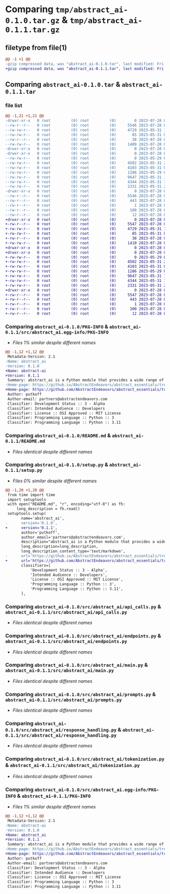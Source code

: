 # Comparing `tmp/abstract_ai-0.1.0.tar.gz` & `tmp/abstract_ai-0.1.1.tar.gz`

## filetype from file(1)

```diff
@@ -1 +1 @@
-gzip compressed data, was "abstract_ai-0.1.0.tar", last modified: Fri Jul 28 02:13:07 2023, max compression
+gzip compressed data, was "abstract_ai-0.1.1.tar", last modified: Fri Jul 28 02:14:28 2023, max compression
```

## Comparing `abstract_ai-0.1.0.tar` & `abstract_ai-0.1.1.tar`

### file list

```diff
@@ -1,21 +1,21 @@
-drwxr-xr-x   0 root         (0) root         (0)        0 2023-07-28 02:13:07.072801 abstract_ai-0.1.0/
--rw-r--r--   0 root         (0) root         (0)     5546 2023-07-28 02:13:07.072801 abstract_ai-0.1.0/PKG-INFO
--rw-rw-r--   0 root         (0) root         (0)     4729 2023-05-31 17:26:44.000000 abstract_ai-0.1.0/README.md
--rw-rw-r--   0 root         (0) root         (0)       85 2023-05-31 01:51:39.000000 abstract_ai-0.1.0/pyproject.toml
--rw-r--r--   0 root         (0) root         (0)       38 2023-07-28 02:13:07.072801 abstract_ai-0.1.0/setup.cfg
--rw-rw-r--   0 root         (0) root         (0)     1409 2023-07-28 02:12:54.000000 abstract_ai-0.1.0/setup.py
-drwxr-xr-x   0 root         (0) root         (0)        0 2023-07-28 02:13:07.072801 abstract_ai-0.1.0/src/
-drwxr-xr-x   0 root         (0) root         (0)        0 2023-07-28 02:13:07.072801 abstract_ai-0.1.0/src/abstract_ai/
--rw-rw-r--   0 root         (0) root         (0)        0 2023-05-29 07:24:38.000000 abstract_ai-0.1.0/src/abstract_ai/__init__.py
--rw-rw-r--   0 root         (0) root         (0)     4502 2023-05-31 22:02:05.000000 abstract_ai-0.1.0/src/abstract_ai/api_calls.py
--rw-rw-r--   0 root         (0) root         (0)     4103 2023-05-31 09:35:39.000000 abstract_ai-0.1.0/src/abstract_ai/endpoints.py
--rw-rw-r--   0 root         (0) root         (0)     1286 2023-05-29 07:24:38.000000 abstract_ai-0.1.0/src/abstract_ai/main.py
--rw-rw-r--   0 root         (0) root         (0)     9647 2023-05-31 17:38:48.000000 abstract_ai-0.1.0/src/abstract_ai/prompts.py
--rw-rw-r--   0 root         (0) root         (0)     4344 2023-05-31 19:44:53.000000 abstract_ai-0.1.0/src/abstract_ai/response_handling.py
--rw-rw-r--   0 root         (0) root         (0)     2331 2023-05-31 22:09:37.000000 abstract_ai-0.1.0/src/abstract_ai/tokenization.py
-drwxr-xr-x   0 root         (0) root         (0)        0 2023-07-28 02:13:07.072801 abstract_ai-0.1.0/src/abstract_ai.egg-info/
--rw-r--r--   0 root         (0) root         (0)     5546 2023-07-28 02:13:07.000000 abstract_ai-0.1.0/src/abstract_ai.egg-info/PKG-INFO
--rw-r--r--   0 root         (0) root         (0)      443 2023-07-28 02:13:07.000000 abstract_ai-0.1.0/src/abstract_ai.egg-info/SOURCES.txt
--rw-r--r--   0 root         (0) root         (0)        1 2023-07-28 02:13:07.000000 abstract_ai-0.1.0/src/abstract_ai.egg-info/dependency_links.txt
--rw-r--r--   0 root         (0) root         (0)      100 2023-07-28 02:13:07.000000 abstract_ai-0.1.0/src/abstract_ai.egg-info/requires.txt
--rw-r--r--   0 root         (0) root         (0)       12 2023-07-28 02:13:07.000000 abstract_ai-0.1.0/src/abstract_ai.egg-info/top_level.txt
+drwxr-xr-x   0 root         (0) root         (0)        0 2023-07-28 02:14:28.880889 abstract_ai-0.1.1/
+-rw-r--r--   0 root         (0) root         (0)     5547 2023-07-28 02:14:28.880889 abstract_ai-0.1.1/PKG-INFO
+-rw-rw-r--   0 root         (0) root         (0)     4729 2023-05-31 17:26:44.000000 abstract_ai-0.1.1/README.md
+-rw-rw-r--   0 root         (0) root         (0)       85 2023-05-31 01:51:39.000000 abstract_ai-0.1.1/pyproject.toml
+-rw-r--r--   0 root         (0) root         (0)       38 2023-07-28 02:14:28.880889 abstract_ai-0.1.1/setup.cfg
+-rw-rw-r--   0 root         (0) root         (0)     1410 2023-07-28 02:14:16.000000 abstract_ai-0.1.1/setup.py
+drwxr-xr-x   0 root         (0) root         (0)        0 2023-07-28 02:14:28.880889 abstract_ai-0.1.1/src/
+drwxr-xr-x   0 root         (0) root         (0)        0 2023-07-28 02:14:28.880889 abstract_ai-0.1.1/src/abstract_ai/
+-rw-rw-r--   0 root         (0) root         (0)        0 2023-05-29 07:24:38.000000 abstract_ai-0.1.1/src/abstract_ai/__init__.py
+-rw-rw-r--   0 root         (0) root         (0)     4502 2023-05-31 22:02:05.000000 abstract_ai-0.1.1/src/abstract_ai/api_calls.py
+-rw-rw-r--   0 root         (0) root         (0)     4103 2023-05-31 09:35:39.000000 abstract_ai-0.1.1/src/abstract_ai/endpoints.py
+-rw-rw-r--   0 root         (0) root         (0)     1286 2023-05-29 07:24:38.000000 abstract_ai-0.1.1/src/abstract_ai/main.py
+-rw-rw-r--   0 root         (0) root         (0)     9647 2023-05-31 17:38:48.000000 abstract_ai-0.1.1/src/abstract_ai/prompts.py
+-rw-rw-r--   0 root         (0) root         (0)     4344 2023-05-31 19:44:53.000000 abstract_ai-0.1.1/src/abstract_ai/response_handling.py
+-rw-rw-r--   0 root         (0) root         (0)     2331 2023-05-31 22:09:37.000000 abstract_ai-0.1.1/src/abstract_ai/tokenization.py
+drwxr-xr-x   0 root         (0) root         (0)        0 2023-07-28 02:14:28.880889 abstract_ai-0.1.1/src/abstract_ai.egg-info/
+-rw-r--r--   0 root         (0) root         (0)     5547 2023-07-28 02:14:28.000000 abstract_ai-0.1.1/src/abstract_ai.egg-info/PKG-INFO
+-rw-r--r--   0 root         (0) root         (0)      443 2023-07-28 02:14:28.000000 abstract_ai-0.1.1/src/abstract_ai.egg-info/SOURCES.txt
+-rw-r--r--   0 root         (0) root         (0)        1 2023-07-28 02:14:28.000000 abstract_ai-0.1.1/src/abstract_ai.egg-info/dependency_links.txt
+-rw-r--r--   0 root         (0) root         (0)      100 2023-07-28 02:14:28.000000 abstract_ai-0.1.1/src/abstract_ai.egg-info/requires.txt
+-rw-r--r--   0 root         (0) root         (0)       12 2023-07-28 02:14:28.000000 abstract_ai-0.1.1/src/abstract_ai.egg-info/top_level.txt
```

### Comparing `abstract_ai-0.1.0/PKG-INFO` & `abstract_ai-0.1.1/src/abstract_ai.egg-info/PKG-INFO`

 * *Files 1% similar despite different names*

```diff
@@ -1,12 +1,12 @@
 Metadata-Version: 2.1
-Name: abstract_ai
-Version: 0.1.0
+Name: abstract-ai
+Version: 0.1.1
 Summary: abstract_ai is a Python module that provides a wide range of functionalities aimed at facilitating and enhancing interactions with AI. Developed by putkoff, it comprises several utility modules to help handle API responses, generate requests, manage tokenization, and deal with other related aspects.
-Home-page: https://github.io/AbstractEndeavors/abstract_essentials/tree/main/abstract_ai
+Home-page: https://github.com/AbstractEndeavors/abstract_essentials/tree/main/abstract_ai
 Author: putkoff
 Author-email: partners@abstractendeavors.com
 Classifier: Development Status :: 3 - Alpha
 Classifier: Intended Audience :: Developers
 Classifier: License :: OSI Approved :: MIT License
 Classifier: Programming Language :: Python :: 3
 Classifier: Programming Language :: Python :: 3.11
```

### Comparing `abstract_ai-0.1.0/README.md` & `abstract_ai-0.1.1/README.md`

 * *Files identical despite different names*

### Comparing `abstract_ai-0.1.0/setup.py` & `abstract_ai-0.1.1/setup.py`

 * *Files 0% similar despite different names*

```diff
@@ -1,20 +1,20 @@
 from time import time
 import setuptools
 with open("README.md", "r", encoding="utf-8") as fh:
     long_description = fh.read()
 setuptools.setup(
       name='abstract_ai',
-      version='0.1.0',
+      version='0.1.1',
       author='putkoff',
       author_email='partners@abstractendeavors.com',
       description="abstract_ai is a Python module that provides a wide range of functionalities aimed at facilitating and enhancing interactions with AI. Developed by putkoff, it comprises several utility modules to help handle API responses, generate requests, manage tokenization, and deal with other related aspects.",
       long_description=long_description,
       long_description_content_type='text/markdown',
-      url='https://github.io/AbstractEndeavors/abstract_essentials/tree/main/abstract_ai',
+      url='https://github.com/AbstractEndeavors/abstract_essentials/tree/main/abstract_ai',
       classifiers=[
           'Development Status :: 3 - Alpha',
           'Intended Audience :: Developers',
           'License :: OSI Approved :: MIT License',
           'Programming Language :: Python :: 3',
           'Programming Language :: Python :: 3.11',
       ],
```

### Comparing `abstract_ai-0.1.0/src/abstract_ai/api_calls.py` & `abstract_ai-0.1.1/src/abstract_ai/api_calls.py`

 * *Files identical despite different names*

### Comparing `abstract_ai-0.1.0/src/abstract_ai/endpoints.py` & `abstract_ai-0.1.1/src/abstract_ai/endpoints.py`

 * *Files identical despite different names*

### Comparing `abstract_ai-0.1.0/src/abstract_ai/main.py` & `abstract_ai-0.1.1/src/abstract_ai/main.py`

 * *Files identical despite different names*

### Comparing `abstract_ai-0.1.0/src/abstract_ai/prompts.py` & `abstract_ai-0.1.1/src/abstract_ai/prompts.py`

 * *Files identical despite different names*

### Comparing `abstract_ai-0.1.0/src/abstract_ai/response_handling.py` & `abstract_ai-0.1.1/src/abstract_ai/response_handling.py`

 * *Files identical despite different names*

### Comparing `abstract_ai-0.1.0/src/abstract_ai/tokenization.py` & `abstract_ai-0.1.1/src/abstract_ai/tokenization.py`

 * *Files identical despite different names*

### Comparing `abstract_ai-0.1.0/src/abstract_ai.egg-info/PKG-INFO` & `abstract_ai-0.1.1/PKG-INFO`

 * *Files 1% similar despite different names*

```diff
@@ -1,12 +1,12 @@
 Metadata-Version: 2.1
-Name: abstract-ai
-Version: 0.1.0
+Name: abstract_ai
+Version: 0.1.1
 Summary: abstract_ai is a Python module that provides a wide range of functionalities aimed at facilitating and enhancing interactions with AI. Developed by putkoff, it comprises several utility modules to help handle API responses, generate requests, manage tokenization, and deal with other related aspects.
-Home-page: https://github.io/AbstractEndeavors/abstract_essentials/tree/main/abstract_ai
+Home-page: https://github.com/AbstractEndeavors/abstract_essentials/tree/main/abstract_ai
 Author: putkoff
 Author-email: partners@abstractendeavors.com
 Classifier: Development Status :: 3 - Alpha
 Classifier: Intended Audience :: Developers
 Classifier: License :: OSI Approved :: MIT License
 Classifier: Programming Language :: Python :: 3
 Classifier: Programming Language :: Python :: 3.11
```

